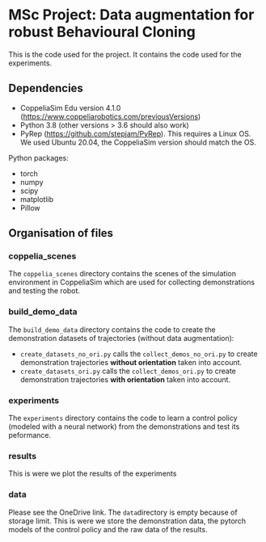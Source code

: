 # MSc Project: Data augmentation for robust Behavioural Cloning

This is the code used for the project. It contains the code used for the experiments.

## Dependencies


- CoppeliaSim Edu version 4.1.0 (https://www.coppeliarobotics.com/previousVersions)
- Python 3.8 (other versions > 3.6 should also work)
- PyRep (https://github.com/stepjam/PyRep). This requires a Linux OS. We used Ubuntu 20.04, the CoppeliaSim version should match the OS.

Python packages:
- torch
- numpy
- scipy
- matplotlib
- Pillow

## Organisation of files

### coppelia_scenes
The `coppelia_scenes` directory contains the scenes of the simulation environment in CoppeliaSim which are used for collecting demonstrations and testing the robot.

### build_demo_data
The `build_demo_data` directory contains the code to create the demonstration datasets of trajectories (without data augmentation):
- `create_datasets_no_ori.py` calls the `collect_demos_no_ori.py` to create demonstration trajectories **without orientation** taken into account.
- `create_datasets_ori.py` calls the `collect_demos_ori.py` to create demonstration trajectories **with orientation** taken into account.

### experiments
The `experiments` directory contains the code to learn a control policy (modeled with a neural network) from the demonstrations and test its peformance.

### results
This is were we plot the results of the experiments

### data
Please see the OneDrive link. The `data`directory is empty because of storage limit. This is were we store the demonstration data, the pytorch models of the control policy and the raw data of the results.
